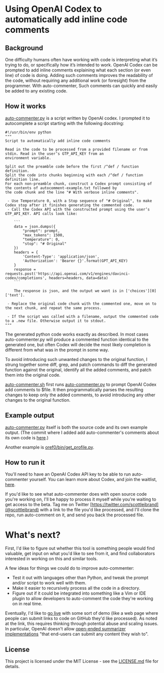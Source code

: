 # Using OpenAI Codex to automatically add inline code comments

## Background

One difficulty humans often have working with code is interpreting what it’s trying to do, or specifically how it’s intended to work. OpenAI Codex can be prompted to add inline comments explaining what each section (or even line) of code is doing. Adding such comments improves the readability of the code, without requiring any additional work (or foresight) from the programmer. With auto-commenter, Such comments can quickly and easily be added to any existing code.

## How it works

[auto-commenter.py](auto-commenter.py) is a script written by OpenAI codex. I prompted it to autocomplete a script starting with the following docstring:

```
#!/usr/bin/env python
"""
Script to automatically add inline code comments

Read in the code to be processed from a provided filename or from stdin. Read in the user’s GTP_API_KEY from an
environment variable.

Split out the preamble code before the first /^def / function definition.
Split the code into chunks beginning with each /^def / function definition line.
For each non-preamble chunk, construct a Codex prompt consisting of the contents of autocomment-example.txt followed by
the code chunk and the line "# With verbose inline comments".

 - Use Temperature 0, with a Stop sequence of "# Original", to make Codex stop after it finishes generating the commented code.
 - Call the Codex API with the constructed prompt using the user’s GTP_API_KEY. API calls look like:

    ```
    data = json.dumps({
        "prompt": prompt,
        "max_tokens": 1500,
        "temperature": 0,
        "stop": "# Original"
    })
    headers = {
        'Content-Type': 'application/json',
        'Authorization': 'Bearer {}'.format(GPT_API_KEY)
    }
    response = requests.post('https://api.openai.com/v1/engines/davinci-codex/completions', headers=headers, data=data)
    ```

    The response is json, and the output we want is in ['choices'][0]['text'].

 - Replace the original code chunk with the commented one, move on to the next chunk, and repeat the same process.
 
 - If the script was called with a filename, output the commented code to a .new file. Otherwise output it to stdout.
"""
```

The generated python code works exactly as described. In most cases auto-commenter.py will produce a commented function identical to the generated one, but often Codex will decide the most likely completion is different from what was in the prompt in some way.

To avoid introducing such unwanted changes to the original function, I strung together some diff, grep, and patch commands to diff the generated function against the original, identify all the added comments, and patch them into the original code.

[auto-commenter.sh](auto-commenter.sh) first runs [auto-commenter.py](auto-commenter.py) to prompt OpenAI Codex add comments to $file. It then programmatically parses the resulting changes to keep only the added comments, to avoid introducing any other changes to the original function.

## Example output

[auto-commenter.py](auto-commenter.py) itself is both the source code and its own example output. (The commit where I added add auto-commenter's comments about its own code is [here](https://github.com/scottleibrand/codex-tools/commit/2846c297c32096a66110924f39a54857842df72b).)

Another example is [oref0/bin/get_profile.py](https://github.com/openaps/oref0/pull/1407/files).

## How to run it

You'll need to have an OpenAI Codex API key to be able to run auto-commenter yourself. You can learn more about Codex, and join the waitlist, [here](https://openai.com/blog/openai-codex/).

If you'd like to see what auto-commenter does with open source code you're working on, I'll be happy to process it myself while you're waiting to get access to the beta. Tag me on Twitter [https://twitter.com/scottleibrand](@scottleibrand) with a link to the file you'd like processed, and I'll clone the repo, run auto-comment on it, and send you back the processed file.


# What's next?

First, I'd like to figure out whether this tool is something people would find valuable, get input on what you'd like to see from it, and find collaborators interested in working on this and similar tools.

A few ideas for things we could do to improve auto-commenter:
 - Test it out with languages other than Python, and tweak the prompt and/or script to work well with them.
 - Make it easier to recursively process all the code in a directory.
 - Figure out if it could be integrated into something like a Vim or IDE plugin to allow developers to auto-comment the code they're working on in real time.

Eventually, I'd like to [go live](https://beta.openai.com/docs/going-live) with some sort of demo (like a web page where people can submit links to code on GitHub they'd like processed). As noted at the link, this requires thinking through potential abuse and scaling issues. In particular, OpenAI doesn't allow [open-ended summarizer implementations](https://beta.openai.com/docs/use-case-guidelines/summarization) "that end-users can submit any content they wish to".

## License

This project is licensed under the MIT License - see the [LICENSE.md](../LICENSE.md) file for details.
